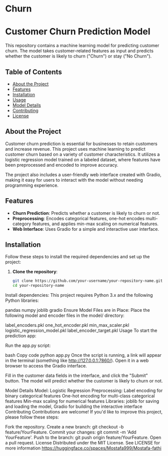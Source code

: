 # Churn
# Customer Churn Prediction Model

This repository contains a machine learning model for predicting customer churn. The model takes customer-related features as input and predicts whether the customer is likely to churn ("Churn") or stay ("No Churn").

## Table of Contents

- [About the Project](#about-the-project)
- [Features](#features)
- [Installation](#installation)
- [Usage](#usage)
- [Model Details](#model-details)
- [Contributing](#contributing)
- [License](#license)

## About the Project

Customer churn prediction is essential for businesses to retain customers and increase revenue. This project uses machine learning to predict customer churn based on a variety of customer characteristics. It utilizes a logistic regression model trained on a labeled dataset, where features have been preprocessed and encoded to improve accuracy.

The project also includes a user-friendly web interface created with Gradio, making it easy for users to interact with the model without needing programming experience.

## Features

- **Churn Prediction**: Predicts whether a customer is likely to churn or not.
- **Preprocessing**: Encodes categorical features, one-hot encodes multi-category features, and applies min-max scaling on numerical features.
- **Web Interface**: Uses Gradio for a simple and interactive user interface.

## Installation

Follow these steps to install the required dependencies and set up the project:

1. **Clone the repository**:
   ```bash
   git clone https://github.com/your-username/your-repository-name.git
   cd your-repository-name
Install dependencies: This project requires Python 3.x and the following Python libraries:

pandas
numpy
joblib
gradio
Ensure Model Files are in Place: Place the following model and encoder files in the model/ directory:

label_encoders.pkl
one_hot_encoder.pkl
min_max_scaler.pkl
logistic_regression_model.pkl
label_encoder_target.pkl
Usage
To start the prediction app:

Run the app.py script:

bash
Copy code
python app.py
Once the script is running, a link will appear in the terminal (something like http://127.0.0.1:7860/). Open it in a web browser to access the Gradio interface.

Fill in the customer data fields in the interface, and click the "Submit" button. The model will predict whether the customer is likely to churn or not.

Model Details
Model: Logistic Regression
Preprocessing:
Label encoding for binary categorical features
One-hot encoding for multi-class categorical features
Min-max scaling for numerical features
Libraries: joblib for saving and loading the model, Gradio for building the interactive interface
Contributing
Contributions are welcome! If you'd like to improve this project, please follow these steps:

Fork the repository.
Create a new branch: git checkout -b feature/YourFeature.
Commit your changes: git commit -m 'Add YourFeature'.
Push to the branch: git push origin feature/YourFeature.
Open a pull request.
License
Distributed under the MIT License. See LICENSE for more information
https://huggingface.co/spaces/Mostafa999/Mostafa-fathi

